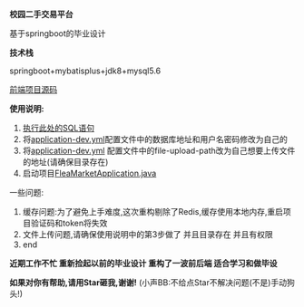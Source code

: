 **校园二手交易平台**

基于springboot的毕业设计

**技术栈**

springboot+mybatisplus+jdk8+mysql5.6

[前端项目源码](https://github.com/5pyx55CG5ri4/flea-market-ui)

**使用说明:**

1. [执行此处的SQL语句](https://github.com/5pyx55CG5ri4/flea-market-service/blob/main/src/main/resources/db/face.sql)
2. 将[application-dev.yml](src%2Fmain%2Fresources%2Fapplication-dev.yml)配置文件中的数据库地址和用户名密码修改为自己的
3. 将[application-dev.yml](src%2Fmain%2Fresources%2Fapplication-dev.yml)
   配置文件中的file-upload-path改为自己想要上传文件的地址(请确保目录存在)
4. 启动项目[FleaMarketApplication.java](src%2Fmain%2Fjava%2Fcom%2Ffleamarket%2FFleaMarketApplication.java)

一些问题:

1. 缓存问题:为了避免上手难度,这次重构剔除了Redis,缓存使用本地内存,重启项目验证码和token将失效
2. 文件上传问题,请确保使用说明中的第3步做了 并且目录存在 并且有权限
3. end

**近期工作不忙 重新捡起以前的毕业设计 重构了一波前后端 适合学习和做毕设**

**如果对你有帮助,请用Star砸我,谢谢!** (小声BB:不给点Star不解决问题(不是)手动狗头!)

